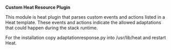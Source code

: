 **Custom Heat Resource Plugin**

This module is heat plugin that parses custom events and actions listed in a Heat template. 
These events and actions indicate the allowed adaptations that could happen during the stack runtime. 

For the installation copy adaptationresponse.py into /usr/lib/heat and restart Heat.

